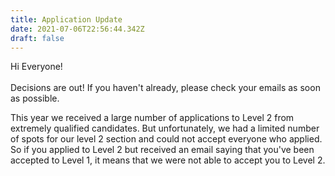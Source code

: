 ```yaml
---
title: Application Update
date: 2021-07-06T22:56:44.342Z
draft: false
---
```

Hi Everyone!\
\
Decisions are out! If you haven't already, please check your emails as soon as possible.

This year we received a large number of applications to Level 2 from extremely qualified candidates. But unfortunately, we had a limited number of spots for our level 2 section and could not accept everyone who applied. So if you applied to Level 2 but received an email saying that you've been accepted to Level 1, it means that we were not able to accept you to Level 2.